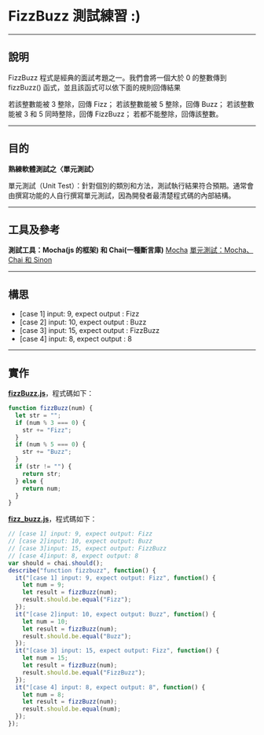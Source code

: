 # **FizzBuzz 測試練習 :)**

---

## 說明

FizzBuzz 程式是經典的面試考題之一。我們會將一個大於 0 的整數傳到 fizzBuzz() 函式，並且該函式可以依下面的規則回傳結果

若該整數能被 3 整除，回傳 Fizz；
若該整數能被 5 整除，回傳 Buzz；
若該整數能被 3 和 5 同時整除，回傳 FizzBuzz；
若都不能整除，回傳該整數。

---

## 目的

**熟練軟體測試之〈單元測試〉**

單元測試（Unit Test）：針對個別的類別和方法，測試執行結果符合預期。通常會由撰寫功能的人自行撰寫單元測試，因為開發者最清楚程式碼的內部結構。

---

## 工具及參考

**測試工具：Mocha(js 的框架) 和 Chai(一種斷言庫)**
[Mocha](https://mochajs.org/)
[單元測試：Mocha、Chai 和 Sinon](https://cythilya.github.io/2017/09/17/unit-test-with-mocha-chai-and-sinon/)

---

## 構思

- [case 1] input: 9, expect output : Fizz
- [case 2] input: 10, expect output : Buzz
- [case 3] input: 15, expect output : FizzBuzz
- [case 4] input: 8, expect output : 8

---

## 實作

[**fizzBuzz.js**](https://github.com/s19003045/AC-project-FizzBuzz/blob/master/js/fizzbuzz.js)，程式碼如下：

```js
function fizzBuzz(num) {
  let str = "";
  if (num % 3 === 0) {
    str += "Fizz";
  }
  if (num % 5 === 0) {
    str += "Buzz";
  }
  if (str != "") {
    return str;
  } else {
    return num;
  }
}
```

[**fizz_buzz.js**](https://github.com/s19003045/AC-project-FizzBuzz/blob/master/test/fizzbuzz_spec.js)，程式碼如下：

```js
// [case 1] input: 9, expect output: Fizz
// [case 2]input: 10, expect output: Buzz
// [case 3]input: 15, expect output: FizzBuzz
// [case 4]input: 8, expect output: 8
var should = chai.should();
describe("function fizzbuzz", function() {
  it("[case 1] input: 9, expect output: Fizz", function() {
    let num = 9;
    let result = fizzBuzz(num);
    result.should.be.equal("Fizz");
  });
  it("[case 2]input: 10, expect output: Buzz", function() {
    let num = 10;
    let result = fizzBuzz(num);
    result.should.be.equal("Buzz");
  });
  it("[case 3] input: 15, expect output: Fizz", function() {
    let num = 15;
    let result = fizzBuzz(num);
    result.should.be.equal("FizzBuzz");
  });
  it("[case 4] input: 8, expect output: 8", function() {
    let num = 8;
    let result = fizzBuzz(num);
    result.should.be.equal(num);
  });
});
```
